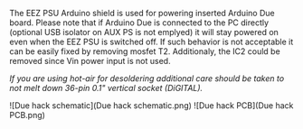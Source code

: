 The EEZ PSU Arduino shield is used for powering inserted Arduino Due board. Please note that if Arduino Due is connected to the PC directly (optional USB isolator on AUX PS is not emplyed) it will stay powered on even when the EEZ PSU is switched off.
If such behavior is not acceptable it can be easily fixed by removing mosfet T2.
Additionaly, the IC2 could be removed since Vin power input is not used.

*If you are using hot-air for desoldering additional care should be taken to not melt down 36-pin 0.1" vertical socket (DiGITAL).*

![Due hack schematic](Due hack schematic.png)
![Due hack PCB](Due hack PCB.png)
